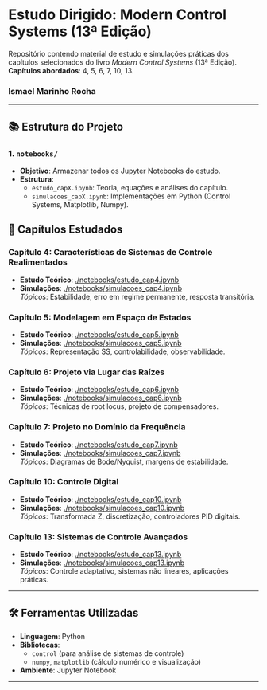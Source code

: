 # Estudo Dirigido: Modern Control Systems (13ª Edição)

Repositório contendo material de estudo e simulações práticas dos capítulos selecionados do livro *Modern Control Systems* (13ª Edição).  
**Capítulos abordados**: 4, 5, 6, 7, 10, 13.

### Ismael Marinho Rocha
---

## 📚 Estrutura do Projeto

### 1. **`notebooks/`**
- **Objetivo**: Armazenar todos os Jupyter Notebooks do estudo.
- **Estrutura**:
  - `estudo_capX.ipynb`: Teoria, equações e análises do capítulo.
  - `simulacoes_capX.ipynb`: Implementações em Python (Control Systems, Matplotlib, Numpy).

## 📖 Capítulos Estudados

### **Capítulo 4: Características de Sistemas de Controle Realimentados**
- **Estudo Teórico**: [./notebooks/estudo_cap4.ipynb](./notebooks/estudo_cap4.ipynb)  
- **Simulações**: [./notebooks/simulacoes_cap4.ipynb](./notebooks/simulacoes_cap4.ipynb)  
  *Tópicos*: Estabilidade, erro em regime permanente, resposta transitória.

### **Capítulo 5: Modelagem em Espaço de Estados**
- **Estudo Teórico**: [./notebooks/estudo_cap5.ipynb](./notebooks/estudo_cap5.ipynb)  
- **Simulações**: [./notebooks/simulacoes_cap5.ipynb](./notebooks/simulacoes_cap5.ipynb)  
  *Tópicos*: Representação SS, controlabilidade, observabilidade.

### **Capítulo 6: Projeto via Lugar das Raízes**
- **Estudo Teórico**: [./notebooks/estudo_cap6.ipynb](./notebooks/estudo_cap6.ipynb)  
- **Simulações**: [./notebooks/simulacoes_cap6.ipynb](./notebooks/simulacoes_cap6.ipynb)  
  *Tópicos*: Técnicas de root locus, projeto de compensadores.

### **Capítulo 7: Projeto no Domínio da Frequência**
- **Estudo Teórico**: [./notebooks/estudo_cap7.ipynb](./notebooks/estudo_cap7.ipynb)  
- **Simulações**: [./notebooks/simulacoes_cap7.ipynb](./notebooks/simulacoes_cap7.ipynb)  
  *Tópicos*: Diagramas de Bode/Nyquist, margens de estabilidade.

### **Capítulo 10: Controle Digital**
- **Estudo Teórico**: [./notebooks/estudo_cap10.ipynb](./notebooks/estudo_cap10.ipynb)  
- **Simulações**: [./notebooks/simulacoes_cap10.ipynb](./notebooks/simulacoes_cap10.ipynb)  
  *Tópicos*: Transformada Z, discretização, controladores PID digitais.

### **Capítulo 13: Sistemas de Controle Avançados**
- **Estudo Teórico**: [./notebooks/estudo_cap13.ipynb](./notebooks/estudo_cap13.ipynb)  
- **Simulações**: [./notebooks/simulacoes_cap13.ipynb](./notebooks/simulacoes_cap13.ipynb)  
  *Tópicos*: Controle adaptativo, sistemas não lineares, aplicações práticas.

---

## 🛠️ Ferramentas Utilizadas
- **Linguagem**: Python
- **Bibliotecas**: 
  - `control` (para análise de sistemas de controle)
  - `numpy`, `matplotlib` (cálculo numérico e visualização)
- **Ambiente**: Jupyter Notebook

---
